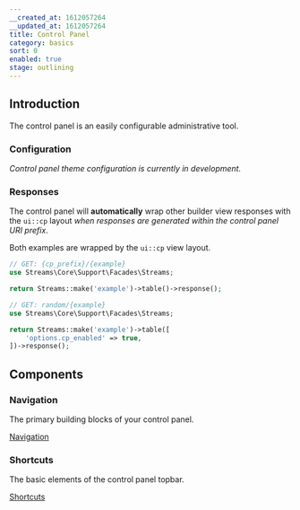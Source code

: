 ```yaml
---
__created_at: 1612057264
__updated_at: 1612057264
title: Control Panel
category: basics
sort: 0
enabled: true
stage: outlining
---
```

## Introduction

The control panel is an easily configurable administrative tool.

### Configuration

*Control panel theme configuration is currently in development.*

### Responses

The control panel will **automatically** wrap other builder view responses with the `ui::cp` layout *when responses are generated within the control panel URI prefix*.

Both examples are wrapped by the `ui::cp` view layout.

```php
// GET: {cp_prefix}/{example}
use Streams\Core\Support\Facades\Streams;

return Streams::make('example')->table()->response();
```

```php
// GET: random/{example}
use Streams\Core\Support\Facades\Streams;

return Streams::make('example')->table([
    'options.cp_enabled' => true,
])->response();
```

## Components

### Navigation

The primary building blocks of your control panel.

[Navigation](navigation)

### Shortcuts

The basic elements of the control panel topbar.

[Shortcuts](shortcuts)
